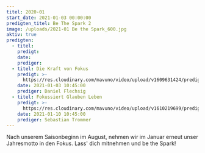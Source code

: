 ```yaml
---
titel: 2020-01
start_date: 2021-01-03 00:00:00
predigten_titel: Be The Spark 2
image: /uploads/2021-01 Be the Spark_600.jpg
aktiv: true
predigten:
  - titel:
    predigt:
    date:
    prediger:
  - titel: Die Kraft von Fokus
    predigt: >-
      https://res.cloudinary.com/mavuno/video/upload/v1609631424/predigten/2021%20Be%20The%20Spark/2021-01-04_GoDi_Mavuno_Berlin_-_Be_the_Spark_1_-_Kraft_von_Fokus.mp3
    date: 2021-01-03 10:45:00
    prediger: Daniel Flechsig
  - titel: Fokussiert Glauben Leben
    predigt: >-
      https://res.cloudinary.com/mavuno/video/upload/v1610219699/predigten/2021%20Be%20The%20Spark/2020-01-10_GoDi_Mavuno_Berlin_-_Be_The_Spark_2_-_Fokussiert_Glauben_Leben.mp3
    date: 2021-01-10 10:45:00
    prediger: Sebastian Trommer
---
```


Nach unserem Saisonbeginn im August, nehmen wir im Januar erneut unser Jahresmotto in den Fokus. Lass' dich mitnehmen und be the Spark\!&nbsp;
